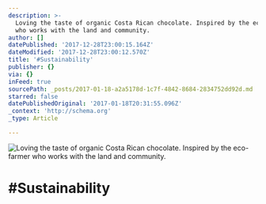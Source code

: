 ```yaml
---
description: >-
  Loving the taste of organic Costa Rican chocolate. Inspired by the eco-farmer
  who works with the land and community.
author: []
datePublished: '2017-12-28T23:00:15.164Z'
dateModified: '2017-12-28T23:00:12.570Z'
title: '#Sustainability'
publisher: {}
via: {}
inFeed: true
sourcePath: _posts/2017-01-18-a2a5178d-1c7f-4842-8684-2834752dd92d.md
starred: false
datePublishedOriginal: '2017-01-18T20:31:55.096Z'
_context: 'http://schema.org'
_type: Article

---
```

![Loving the taste of organic Costa Rican chocolate. Inspired by the eco-farmer who works with the land and community.](https://imgflo.herokuapp.com/graph/2b2431f8e7ba7b0/ae2be1abf0e54a53d9bf6e77ca2d9a0a/croprotate.jpg?cropheight=3023&cropwidth=2049&degrees=0&input=https%3A%2F%2Fthe-grid-user-content.s3-us-west-2.amazonaws.com%2F5fa6b14b-a5b0-4b66-a284-cc4ce3d641bf.jpg&x=0&y=0)

# \#Sustainability